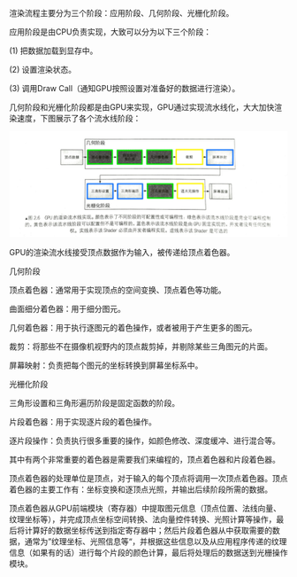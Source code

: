 渲染流程主要分为三个阶段：应用阶段、几何阶段、光栅化阶段。

应用阶段是由CPU负责实现，大致可以分为以下三个阶段：

(1) 把数据加载到显存中。

(2) 设置渲染状态。

(3) 调用Draw Call（通知GPU按照设置对准备好的数据进行渲染）。

几何阶段和光栅化阶段都是由GPU来实现，GPU通过实现流水线化，大大加快渲染速度，下图展示了各个流水线阶段：

![](Shader学习笔记_files/IMG_20160710_171724.jpg)

GPU的渲染流水线接受顶点数据作为输入，被传递给顶点着色器。

几何阶段

顶点着色器：通常用于实现顶点的空间变换、顶点着色等功能。

曲面细分着色器：用于细分图元。

几何着色器：用于执行逐图元的着色操作，或者被用于产生更多的图元。

裁剪：将那些不在摄像机视野内的顶点裁剪掉，并剔除某些三角图元的片面。

屏幕映射：负责把每个图元的坐标转换到屏幕坐标系中。

光栅化阶段

三角形设置和三角形遍历阶段是固定函数的阶段。

片段着色器：用于实现逐片段的着色操作。

逐片段操作：负责执行很多重要的操作，如颜色修改、深度缓冲、进行混合等。

其中有两个非常重要的着色器是需要我们来编程的，顶点着色器和片段着色器。

顶点着色器的处理单位是顶点，对于输入的每个顶点将调用一次顶点着色器。顶点着色器的主要工作有：坐标变换和逐顶点光照，并输出后续阶段所需的数据。

顶点着色器从GPU前端模块（寄存器）中提取图元信息（顶点位置、法线向量、纹理坐标等），并完成顶点坐标空间转换、法向量控件转换、光照计算等操作，最后将计算好的数据坐标传送到指定寄存器中；然后片段着色器从中获取需要的数据，通常为”纹理坐标、光照信息等“，并根据这些信息以及从应用程序传递的纹理信息（如果有的话）进行每个片段的颜色计算，最后将处理后的数据送到光栅操作模块。
